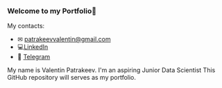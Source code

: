 ### Welcome to my Portfolio👋

My contacts:
* ✉ [patrakeevvalentin@gmail.com](mailto:patrakeevvalentin@gmail.com) 
* 💻[LinkedIn](https://www.linkedin.com/in/valentin-patrakeev-157198123/)
* 📲 [Telegram](https://t.me/PatrakeevVO)


My name is Valentin Patrakeev. I'm an aspiring Junior Data Scientist 
This GitHub repository will serves as my portfolio.



